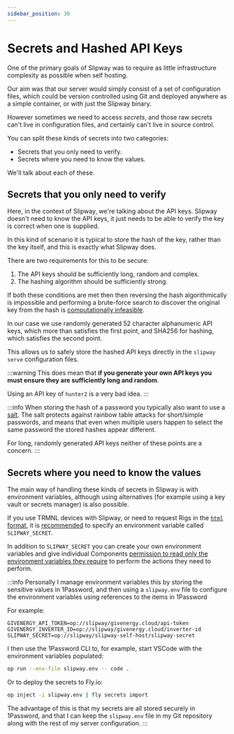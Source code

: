 ```yaml
---
sidebar_position: 30
---
```


# Secrets and Hashed API Keys

One of the primary goals of Slipway was to require as little infrastructure complexity as possible when self hosting.

Our aim was that our server would simply consist of a set of configuration files, which 
could be version controlled using Git and deployed anywhere as a simple container, 
or with just the Slipway binary.

However sometimes we need to access _secrets_, and those raw secrets can't live in configuration files,
and certainly can't live in source control.

You can split these kinds of secrets into two categories:
- Secrets that you only need to verify.
- Secrets where you need to know the values.

We'll talk about each of these.

## Secrets that you only need to verify

Here, in the context of Slipway, we're talking about the API keys.
Slipway doesn't need to know the API keys, it just needs to be able to verify the key is correct when
one is supplied.

In this kind of scenario it is typical to store the hash of the key, rather than the key itself,
and this is exactly what Slipway does.

There are two requirements for this to be secure:
1. The API keys should be sufficiently long, random and complex.
2. The hashing algorithm should be sufficiently strong.

If both these conditions are met then then reversing the hash algorithmically is impossible and performing 
a brute-force search to discover the original key from the hash is 
[computationally infeasible](https://specopssoft.com/blog/sha256-hashing-password-cracking/).

In our case we use randomly generated 52 character alphanumeric API keys, which more than satisfies the first point,
and SHA256 for hashing, which satisfies the second point.

This allows us to safely store the hashed API keys directly in the `slipway serve` configuration files.

:::warning
This does mean that __if you generate your own API keys you must ensure they are sufficiently long and random__.

Using an API key of `hunter2` is a very bad idea.
:::

:::info
When storing the hash of a password you typically also want to use a [salt](https://en.wikipedia.org/wiki/Salt_%28cryptography%29).
The salt protects against rainbow table attacks for short/simple passwords, and means that even when
multiple users happen to select the same password the stored hashes appear different.

For long, randomly generated API keys neither of these points are a concern.
:::

## Secrets where you need to know the values

The main way of handling these kinds of secrets in Slipway is with environment variables, although using alternatives 
(for example using a key vault or secrets manager) is also possible.

If you use TRMNL devices with Slipway, or need to request Rigs in the [`html` format](/docs/basics/serving-rigs#format),
it is [recommended](/docs/guides/the-slipway-secret-env) to specify an environment variable called `SLIPWAY_SECRET`.

In addition to `SLIPWAY_SECRET` you can create your own environment variables and give individual Components
[permission to read only the environment variables they require](/docs/basics/permissions#environment-variables)
to perform the actions they need to perform.

:::info
Personally I manage environment variables this by storing the sensitive values in 1Password, and then using a
`slipway.env` file to configure the environment variables using references to the items in 1Password

For example:
```env title="slipway.env"
GIVENERGY_API_TOKEN=op://slipway/givenergy.cloud/api-token
GIVENERGY_INVERTER_ID=op://slipway/givenergy.cloud/inverter-id
SLIPWAY_SECRET=op://slipway/slipway-self-host/slipway-secret
```

I then use the 1Password CLI to, for example, start VSCode with the environment variables populated:
```sh
op run --env-file slipway.env -- code .
```

Or to deploy the secrets to Fly.io:
```sh
op inject -i slipway.env | fly secrets import
```

The advantage of this is that my secrets are all stored securely in 1Password, and that I can keep
the `slipway.env` file in my Git repository along with the rest of my server configuration.
:::




